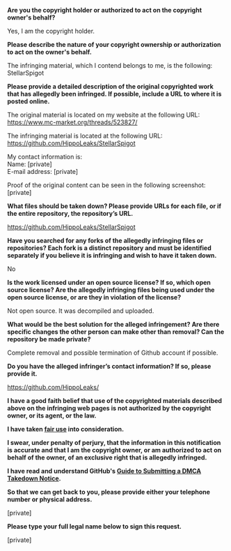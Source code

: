 **Are you the copyright holder or authorized to act on the copyright owner's behalf?**

Yes, I am the copyright holder.

**Please describe the nature of your copyright ownership or authorization to act on the owner's behalf.**

The infringing material, which I contend belongs to me, is the following:  
StellarSpigot

**Please provide a detailed description of the original copyrighted work that has allegedly been infringed. If possible, include a URL to where it is posted online.**

The original material is located on my website at the following URL:  
https://www.mc-market.org/threads/523827/

The infringing material is located at the following URL:  
https://github.com/HippoLeaks/StellarSpigot

My contact information is:  
Name: [private]  
E-mail address: [private]

Proof of the original content can be seen in the following screenshot: [private]

**What files should be taken down? Please provide URLs for each file, or if the entire repository, the repository’s URL.**

https://github.com/HippoLeaks/StellarSpigot

**Have you searched for any forks of the allegedly infringing files or repositories? Each fork is a distinct repository and must be identified separately if you believe it is infringing and wish to have it taken down.**

No

**Is the work licensed under an open source license? If so, which open source license? Are the allegedly infringing files being used under the open source license, or are they in violation of the license?**

Not open source. It was decompiled and uploaded.

**What would be the best solution for the alleged infringement? Are there specific changes the other person can make other than removal? Can the repository be made private?**

Complete removal and possible termination of Github account if possible.

**Do you have the alleged infringer’s contact information? If so, please provide it.**

https://github.com/HippoLeaks/

**I have a good faith belief that use of the copyrighted materials described above on the infringing web pages is not authorized by the copyright owner, or its agent, or the law.**

**I have taken <a href="https://www.lumendatabase.org/topics/22">fair use</a> into consideration.**

**I swear, under penalty of perjury, that the information in this notification is accurate and that I am the copyright owner, or am authorized to act on behalf of the owner, of an exclusive right that is allegedly infringed.**

**I have read and understand GitHub's <a href="https://help.github.com/articles/guide-to-submitting-a-dmca-takedown-notice/">Guide to Submitting a DMCA Takedown Notice</a>.**

**So that we can get back to you, please provide either your telephone number or physical address.**

[private]

**Please type your full legal name below to sign this request.**

[private]
